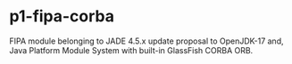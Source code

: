 # p1-fipa-corba
FIPA module belonging to JADE 4.5.x update proposal to OpenJDK-17 and, Java Platform Module System with built-in GlassFish CORBA ORB.

